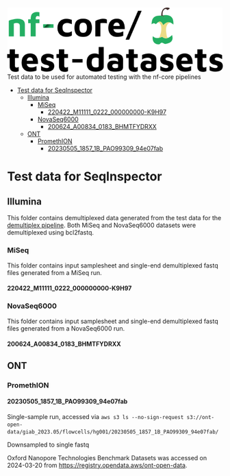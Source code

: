 ![nfcore/test-datasets](docs/images/test-datasets_logo.png)
Test data to be used for automated testing with the nf-core pipelines

- [Test data for SeqInspector](#test-data-for-seqinspector)
  - [Illumina](#illumina)
    - [MiSeq](#miseq)
      - [220422\_M11111\_0222\_000000000-K9H97](#220422_m11111_0222_000000000-k9h97)
    - [NovaSeq6000](#novaseq6000)
      - [200624\_A00834\_0183\_BHMTFYDRXX](#200624_a00834_0183_bhmtfydrxx)
  - [ONT](#ont)
    - [PromethION](#promethion)
      - [20230505\_1857\_1B\_PAO99309\_94e07fab](#20230505_1857_1b_pao99309_94e07fab)


# Test data for SeqInspector

## Illumina
This folder contains demultiplexed data generated from the test data for the [demultiplex pipeline](https://github.com/nf-core/test-datasets/tree/demultiplex). Both MiSeq and NovaSeq6000 datasets were demultiplexed using bcl2fastq.

### MiSeq
This folder contains input samplesheet and single-end demultiplexed fastq files generated from a MiSeq run.

#### 220422_M11111_0222_000000000-K9H97

### NovaSeq6000

This folder contains input samplesheet and single-end demultiplexed fastq files generated from a NovaSeq6000 run.

#### 200624_A00834_0183_BHMTFYDRXX

## ONT

### PromethION

#### 20230505_1857_1B_PAO99309_94e07fab
Single-sample run, accessed via `aws s3 ls --no-sign-request s3://ont-open-data/giab_2023.05/flowcells/hg001/20230505_1857_1B_PAO99309_94e07fab/`

Downsampled to single fastq

Oxford Nanopore Technologies Benchmark Datasets was accessed on 2024-03-20 from https://registry.opendata.aws/ont-open-data.